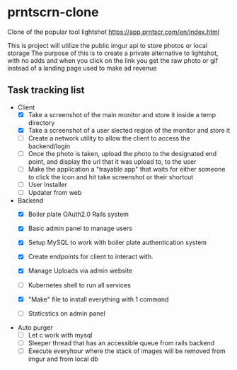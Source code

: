 # prntscrn-clone
Clone of the popular tool lightshot https://app.prntscr.com/en/index.html

This is project will utilize the public imgur api to store photos or local storage
The purpose of this is to create a private alternative to lightshot, with no adds and when you click on the link you get the raw photo or gif instead of a landing page used to make ad revenue

## Task tracking list
- Client
  - [X] Take a screenshot of the main monitor and store it inside a temp directory
  - [X] Take a screenshot of a user slected region of the monitor and store it
  - [ ] Create a network utility to allow the client to access the backend/login
  - [ ] Once the photo is taken, upload the photo to the designated end point, and display the url that it was upload to, to the user
  - [ ] Make the application a "trayable app" that waits for either someone to click the icon and hit take screenshot or their shortcut
  - [ ] User Installer
  - [ ] Updater from web

- Backend
  - [X] Boiler plate OAuth2.0 Rails system
  - [X] Basic admin panel to manage users
  - [X] Setup MySQL to work with boiler plate authentication system
  - [X] Create endpoints for client to interact with.
  - [X] Manage Uploads via admin website
  - [ ] Kubernetes shell to run all services
  - [X] "Make" file to install everything with 1 command
  - [ ] Staticstics on admin panel


- Auto purger
  - [ ] Let c work with mysql
  - [ ] Sleeper thread that has an accessible queue from rails backend
  - [ ] Execute everyhour where the stack of images will be removed from imgur and from local db
